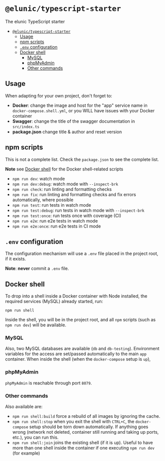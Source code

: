 # `@elunic/typescript-starter`

The elunic TypeScript starter

- [`@elunic/typescript-starter`](#elunictypescript-starter)
  - [Usage](#usage)
  - [npm scripts](#npm-scripts)
  - [`.env` configuration](#env-configuration)
  - [Docker shell](#docker-shell)
    - [MySQL](#mysql)
    - [phpMyAdmin](#phpmyadmin)
    - [Other commands](#other-commands)

## Usage

When adapting for your own project, don't forget to:

- **Docker**: change the image and host for the "app" service name in
  `docker-compose.shell.yml`, or you WILL have issues with your Docker container
- **Swagger**: change the title of the swagger documentation in `src/index.ts`
- **package.json** change title & author and reset version

## npm scripts

This is not a complete list. Check the `package.json` to see the complete list.

**Note** see [Docker shell](#docker-shell) for the Docker shell-related scripts

- `npm run dev`: watch mode
- `npm run dev:debug`: watch mode with `--inspect-brk`
- `npm run check`: run linting and formatting checks
- `npm run fix`: run linting and formatting checks and fix errors automatically, where possible
- `npm run test`: run tests in watch mode
- `npm run test:debug`: run tests in watch mode with `--inspect-brk`
- `npm run test:once`: run tests once with coverage (CI)
- `npm run e2e`: run e2e tests in watch mode
- `npm run e2e:once`: run e2e tests in CI mode

## `.env` configuration

The configuration mechanism will use a `.env` file placed in the project root,
if it exists.

**Note**: **never** commit a `.env` file.

## Docker shell

To drop into a shell inside a Docker container with Node installed, the required services (MySQL) already started, run:

`npm run shell`

Inside the shell, you will be in the project root,
and all `npm` scripts (such as `npm run dev`) will be available.

### MySQL

Also, two MySQL databases are available (`db` and `db-testing`). Environment variables for the access are set/passed
automatically to the main `app` container. When inside the shell (when the `docker-compose` setup is `up`),

### phpMyAdmin

`phpMyAdmin` is reachable through port `8079`.

### Other commands

Also available are:

- `npm run shell:build` force a rebuild of all images by ignoring the cache.
- `npm run shell:stop` when you exit the shell with `CTRL+C`, the `docker-compose` setup
  should be torn down automatically. If anything goes wrong (network not deleted, container still running and taking up ports, etc.), you can run this.
- `npm run shell:join` joins the existing shell (if it is up). Useful to have more than one
  shell inside the container if one executing `npm run dev` (for example)
